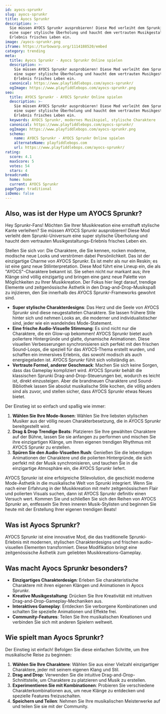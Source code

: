 ```yaml
---
id: ayocs-sprunkr
slug: ayocs-sprunkr
title: Ayocs Sprunkr
description: >-
  Sie müssen AYOCS Sprunkr ausprobieren! Diese Mod verleiht dem Sprunki-Universum
  eine super stylische Überholung und haucht dem vertrauten Musikgestaltungs-
  Erlebnis frisches Leben ein.
image: /ayocs-sprunkr.png
iframe: https://turbowarp.org/1114188520/embed
category: trending
meta:
  title: Ayocs Sprunkr - Ayocs Sprunkr Online spielen
  description: >-
    Sie müssen AYOCS Sprunkr ausprobieren! Diese Mod verleiht dem Sprunki-Universum
    eine super stylische Überholung und haucht dem vertrauten Musikgestaltungs-
    Erlebnis frisches Leben ein.
  canonical: https://www.playfiddlebops.com/ayocs-sprunkr/
  ogImage: https://www.playfiddlebops.com/ayocs-sprunkr.png
seo:
  title: AYOCS Sprunkr - AYOCS Sprunkr Online spielen
  description: >-
    Sie müssen AYOCS Sprunkr ausprobieren! Diese Mod verleiht dem Sprunki-Universum
    eine super stylische Überholung und haucht dem vertrauten Musikgestaltungs-
    Erlebnis frisches Leben ein.
  keywords: AYOCS Sprunkr, modernes Musikspiel, stylische Charaktere
  canonical: https://www.playfiddlebops.com/ayocs-sprunkr/
  ogImage: https://www.playfiddlebops.com/ayocs-sprunkr.png
  schema:
    name: AYOCS Sprunkr - AYOCS Sprunkr Online spielen
    alternateName: playfiddlebops.com
    url: https://www.playfiddlebops.com/ayocs-sprunkr/
rating:
  score: 4.1
  maxScore: 5
  votes: 54
  stars: 4
breadcrumb:
  home: home
  current: AYOCS Sprunkr
pageType: traditional
isDemo: false
---
```


## Also, was ist der Hype um AYOCS Sprunkr?

Hey Sprunkr-Fans! Möchten Sie Ihrer Musikkreation eine ernsthaft stylische Kante verleihen? Sie müssen AYOCS Sprunkr ausprobieren! Diese Mod verleiht dem Sprunki-Universum eine super stylische Überholung und haucht dem vertrauten Musikgestaltungs-Erlebnis frisches Leben ein.

Stellen Sie sich vor: Die Charaktere, die Sie kennen, rocken moderne, modische neue Looks und verströmen dabei Persönlichkeit. Das ist der einzigartige Charme von AYOCS Sprunkr. Es ist mehr als nur ein Reskin; es ist eine ganz neue Stilinterpretation. Diese Mod führt eine Lineup ein, die als "AYOCS"-Charaktere bekannt ist. Sie sehen nicht nur markant aus; ihre Klänge sind völlig einzigartig und bringen eine ganz neue Palette von Möglichkeiten zu Ihrer Musikkreation. Der Fokus hier liegt darauf, trendige Elemente und zeitgenössische Ästhetik in den Drag-and-Drop-Musikspaß zu injizieren, den Sie innerhalb des AYOCS Sprunkr-Frameworks gewohnt sind.

- **Super stylische Charakterdesigns**: Das Herz und die Seele von AYOCS Sprunkr sind diese neugestalteten Charaktere. Sie lassen frühere Stile hinter sich und nehmen Looks an, die moderner und individualistischer sind, jeder wie ein wandelndes Mode-Statement.
- **Eine frische Audio-Visuelle Stimmung**: Es sind nicht nur die Charaktere, die ein Glow-up bekommen! AYOCS Sprunkr bietet auch poliertere Hintergründe und glatte, dynamische Animationen. Diese visuellen Verbesserungen synchronisieren sich perfekt mit den frischen Sound-Loops, die speziell für das AYOCS-Thema erstellt wurden, und schaffen ein immersives Erlebnis, das sowohl modisch als auch energiegeladen ist. AYOCS Sprunkr fühlt sich vollständig an.
- **Vertraute Formel, anderer Geschmack**: Machen Sie sich keine Sorgen, dass das Gameplay kompliziert wird. AYOCS Sprunkr behält die klassischen Sprunki Drag-and-Drop-Steuerungen bei, wodurch es leicht ist, direkt einzusteigen. Aber die brandneuen Charaktere und Sound-Bibliothek lassen Sie absolut musikalische Stile kochen, die völlig anders sind als zuvor, und stellen sicher, dass AYOCS Sprunkr etwas Neues bietet.

Der Einstieg ist so einfach und spaßig wie immer:

1. **Wählen Sie Ihre Mode-Ikonen**: Wählen Sie Ihre liebsten stylischen Musiker aus der völlig neuen Charakterbesetzung, die in AYOCS Sprunkr bereitgestellt wird.
1. **Drag & Drop Trendige Beats**: Platzieren Sie Ihre gewählten Charaktere auf der Bühne, lassen Sie sie anfangen zu performen und mischen Sie ihre einzigartigen Klänge, um Ihren eigenen trendigen Rhythmus mit AYOCS Sprunkr zu erstellen.
1. **Spüren Sie den Audio-Visuellen Rush**: Genießen Sie die lebendigen Animationen der Charaktere und die polierten Hintergründe, die sich perfekt mit der Musik synchronisieren, und tauchen Sie in die einzigartige Atmosphäre ein, die AYOCS Sprunkr liefert.

AYOCS Sprunkr ist eine erfolgreiche Stilevolution, die geschickt moderne Mode-Ästhetik in die musikalische Welt von Sprunki integriert. Wenn Sie nach einer Erfahrung in der Musikkreation mit mehr zeitgenössischem Flair und polierten Visuals suchen, dann ist AYOCS Sprunkr definitiv einen Versuch wert. Kommen Sie und schließen Sie sich den Reihen von AYOCS Sprunkr an, entfesseln Sie Ihren inneren Musik-Stylisten und beginnen Sie heute mit der Erstellung Ihrer eigenen trendigen Beats!

## Was ist Ayocs Sprunkr?

AYOCS Sprunkr ist eine innovative Mod, die das traditionelle Sprunki-Erlebnis mit modernen, stylischen Charakterdesigns und frischen audio-visuellen Elementen transformiert. Diese Modifikation bringt eine zeitgenössische Ästhetik zum geliebten Musikkreations-Gameplay.

## Was macht Ayocs Sprunkr besonders?

- **Einzigartiges Charakterdesign**: Erleben Sie charakteristische Charaktere mit ihren eigenen Klängen und Animationen in Ayocs Sprunkr.
- **Kreative Musikgestaltung**: Drücken Sie Ihre Kreativität mit intuitiven Drag-and-Drop-Gameplay-Mechaniken aus.
- **Interaktives Gameplay**: Entdecken Sie verborgene Kombinationen und schalten Sie spezielle Animationen und Effekte frei.
- **Community-Features**: Teilen Sie Ihre musikalischen Kreationen und verbinden Sie sich mit anderen Spielern weltweit.

## Wie spielt man Ayocs Sprunkr?

Der Einstieg ist einfach! Befolgen Sie diese einfachen Schritte, um Ihre musikalische Reise zu beginnen:

1. **Wählen Sie Ihre Charaktere**: Wählen Sie aus einer Vielzahl einzigartiger Charaktere, jeder mit seinem eigenen Klang und Stil.
1. **Drag and Drop**: Verwenden Sie die intuitive Drag-and-Drop-Schnittstelle, um Charaktere zu platzieren und Musik zu erstellen.
1. **Experimentieren Sie mit Kombinationen**: Probieren Sie verschiedene Charakterkombinationen aus, um neue Klänge zu entdecken und spezielle Features freizuschalten.
1. **Speichern und Teilen**: Nehmen Sie Ihre musikalischen Meisterwerke auf und teilen Sie sie mit der Community.